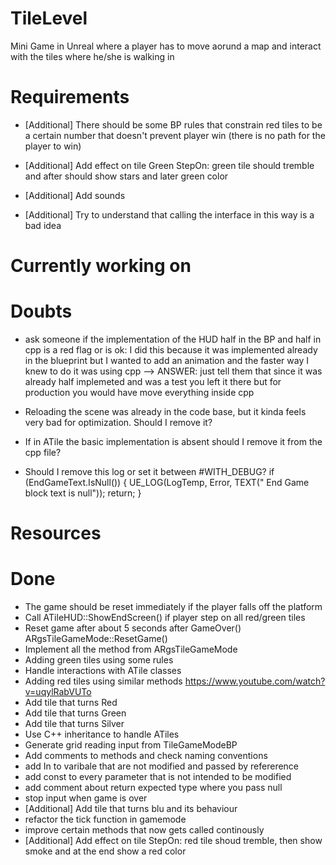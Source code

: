 # TileLevel

Mini Game in Unreal where a player has to move aorund a map and interact with the tiles where he/she is walking in

# Requirements


- [Additional] There should be some BP rules that constrain red tiles to be a certain number that doesn't prevent player win (there is no path for the player to win)


- [Additional] Add effect on tile Green StepOn: green tile should tremble and after should show stars and later green color

- [Additional] Add sounds 

- [Additional] Try to understand that calling the interface in this way is a bad idea

# Currently working on



# Doubts

- ask someone if the implementation of the HUD half in the BP and half in cpp is a red flag or is ok:
  I did this because it was implemented already in the blueprint but I wanted to add an animation and the faster way I knew to do it
  was using cpp 
--> ANSWER: just tell them that since it was already half implemeted and was a test you left it there but for production you would have move everything inside cpp

- Reloading the scene was already in the code base, but it kinda feels very bad for optimization. Should I remove it?

- If in ATile the basic implementation is absent should I remove it from the cpp file?

- Should I remove this log or set it between #WITH_DEBUG?
	if (EndGameText.IsNull())
	{
		UE_LOG(LogTemp, Error, TEXT(" End Game block text is null"));
		return;
	}

# Resources

# Done

- The game should be reset immediately if the player falls off the platform
- Call ATileHUD::ShowEndScreen() if player step on all red/green tiles
- Reset game after about 5 seconds after GameOver() ARgsTileGameMode::ResetGame()
- Implement all the method from ARgsTileGameMode
- Adding green tiles using some rules
- Handle interactions with ATile classes
- Adding red tiles using similar methods https://www.youtube.com/watch?v=uqylRabVUTo
- Add tile that turns Red
- Add tile that turns Green
- Add tile that turns Silver
- Use C++ inheritance to handle ATiles
- Generate grid reading input from TileGameModeBP
- Add comments to methods and check naming conventions
- add In to varibale that are not modified and passed by refererence
- add const to every parameter that is not intended to be modified
- add comment about return expected type where you pass null
- stop input when game is over
- [Additional] Add tile that turns blu and its behaviour
- refactor the tick function in gamemode
- improve certain methods that now gets called continously
- [Additional] Add effect on tile StepOn: red tile shoud tremble, then show smoke and at the end show a red color
 